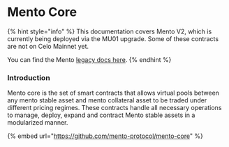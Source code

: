 # Mento Core

{% hint style="info" %}
This documentation covers Mento V2, which is currently being deployed via the MU01 upgrade. Some of these contracts are not on Celo Mainnet yet.&#x20;

You can find the Mento [legacy docs here](https://docs.mento.org/legacy).&#x20;
{% endhint %}

### Introduction

Mento core is the set of smart contracts that allows virtual pools between any mento stable asset and mento collateral asset to be traded under different pricing regimes. These contracts handle all necessary operations to manage, deploy, expand and contract Mento stable assets in a modularized manner.

{% embed url="https://github.com/mento-protocol/mento-core" %}
